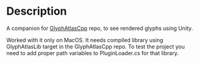 # Description

A companion for [GlyphAtlasCpp](https://github.com/Owlrazum/GlyphAtlasCpp/tree/GlyphAtlas) repo, to see rendered glyphs using Unity.


Worked with it only on MacOS. 
It needs compiled library using GlyphAtlasLib target in the GlyphAtlasCpp repo.
To test the project you need to add proper path variables to PluginLoader.cs for that library.